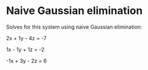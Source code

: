 # Naive Gaussian elimination

Solves for this system using naive Gaussian elimination:

 2x + 1y - 4z = -7
 
 1x - 1y + 1z = -2
 
-1x + 3y - 2z =  6
